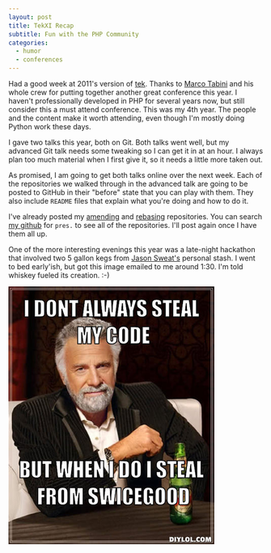 ```yaml
---
layout: post
title: TekXI Recap
subtitle: Fun with the PHP Community
categories:
  - humor
  - conferences
---
```

Had a good week at 2011's version of [tek][].  Thanks to [Marco Tabini][] and
his whole crew for putting together another great conference this year.  I
haven't professionally developed in PHP for several years now, but still
consider this a must attend conference.  This was my 4th year.  The people and
the content make it worth attending, even though I'm mostly doing Python work
these days.

I gave two talks this year, both on Git.  Both talks went well, but my advanced
Git talk needs some tweaking so I can get it in at an hour.  I always plan too
much material when I first give it, so it needs a little more taken out.

As promised, I am going to get both talks online over the next week.  Each of
the repositories we walked through in the advanced talk are going to be posted
to GitHub in their "before" state that you can play with them.  They also
include `README` files that explain what you're doing and how to do it.

I've already posted my [amending][] and [rebasing][] repositories.  You can
search [my github][] for `pres.` to see all of the repositories.  I'll post
again once I have them all up.

One of the more interesting evenings this year was a late-night hackathon that
involved two 5 gallon kegs from [Jason Sweat's][] personal stash.  I went to
bed early'ish, but got this image emailed to me around 1:30.  I'm told whiskey
fueled its creation. :-)

<img src="/images/stealing-code.jpg" alt="Stealing Swicegood Code" />

[tek]: http://tek11.phparch.com/
[Marco Tabini]: http://blog.tabini.ca/
[amending]: https://github.com/tswicegood/pres.amending-commits
[rebasing]: https://github.com/tswicegood/pres.rebasing
[my github]: https://github.com/tswicegood/
[Jason Sweat's]: http://blog.casey-sweat.us/
